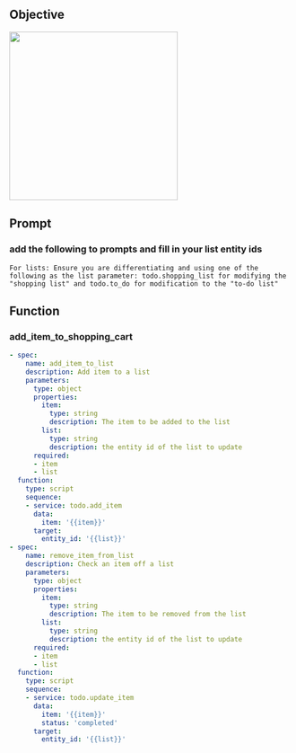 ## Objective
<img width="300" src="https://github.com/jekalmin/extended_openai_conversation/assets/2917984/89060728-4703-4e57-8423-354cdc47f0ee">

## Prompt
### add the following to prompts and fill in your list entity ids
```For lists: Ensure you are differentiating and using one of the following as the list parameter: todo.shopping_list for modifying the "shopping list" and todo.to_do for modification to the "to-do list" ```


## Function

### add_item_to_shopping_cart
```yaml
- spec:
    name: add_item_to_list
    description: Add item to a list
    parameters:
      type: object
      properties:
        item:
          type: string
          description: The item to be added to the list
        list:
          type: string
          description: the entity id of the list to update
      required:
      - item
      - list
  function:
    type: script
    sequence:
    - service: todo.add_item
      data:
        item: '{{item}}'
      target:
        entity_id: '{{list}}'
- spec:
    name: remove_item_from_list
    description: Check an item off a list
    parameters:
      type: object
      properties:
        item:
          type: string
          description: The item to be removed from the list
        list:
          type: string
          description: the entity id of the list to update
      required:
      - item
      - list
  function:
    type: script
    sequence:
    - service: todo.update_item
      data:
        item: '{{item}}'
        status: 'completed'
      target:
        entity_id: '{{list}}'
```
